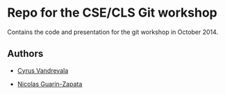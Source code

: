 Repo for the CSE/CLS Git workshop
==================================

Contains the code and presentation for the git workshop in October 2014.


## Authors
- [Cyrus Vandrevala](http://cyrusvandrevala.com/) 

- [Nicolas Guarin-Zapata](https://sites.google.com/site/nicolasguarinz/)
